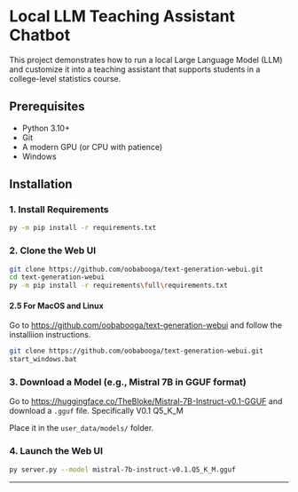# Local LLM Teaching Assistant Chatbot

This project demonstrates how to run a local Large Language Model (LLM) and customize it into a teaching assistant that supports students in a college-level statistics course.

## Prerequisites
- Python 3.10+
- Git
- A modern GPU (or CPU with patience)
- Windows

## Installation

### 1. Install Requirements
```bash
py -m pip install -r requirements.txt
```

### 2. Clone the Web UI
```bash
git clone https://github.com/oobabooga/text-generation-webui.git
cd text-generation-webui
py -m pip install -r requirements\full\requirements.txt
```
#### 2.5 For MacOS and Linux
Go to https://github.com/oobabooga/text-generation-webui and follow the installiion instructions. 

```bash
git clone https://github.com/oobabooga/text-generation-webui.git
start_windows.bat
```

### 3. Download a Model (e.g., Mistral 7B in GGUF format)
Go to https://huggingface.co/TheBloke/Mistral-7B-Instruct-v0.1-GGUF and download a `.gguf` file. Specifically V0.1 Q5_K_M

Place it in the `user_data/models/` folder.

### 4. Launch the Web UI
```bash
py server.py --model mistral-7b-instruct-v0.1.Q5_K_M.gguf
```



---
